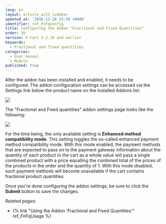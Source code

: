 ```yaml
---
lang: en
layout: article_with_sidebar
updated_at: '2016-12-28 15:38 +0400'
identifier: ref_FnFqConfig
title: Configuring the Addon "Fractional and Fixed Quantities"
order: 30
version: X-Cart 5.2.16 and earlier
keywords:
  - Fractional and fixed quantities
categories:
  - User manual
  - Module
published: true
---
```


After the addon has been installed and enabled, it needs to be configured. The addon configuration settings can be accessed via the Settings link below the product name on the Installed Addons list:

![]({{site.baseurl}}/attachments/9666738/9634072.png)

The "Fractional and Fixed quantities" addon settings page looks like the following:

![]({{site.baseurl}}/attachments/9666738/9634073.png)

For the time being, the only available setting is **Enhanced method compatibility mode**. This setting toggles the so-called enhanced payment method compatibility mode. With this mode enabled, the payment methods that are expected to pass on to the payment gateway information about the quantity of each product in the cart as a whole value will pass a single combined product with a price equalling the combined total of the prices of the products in the order and the quantity of 1\. With this mode disabled, such payment methods will become unavailable if the cart contains fractional product quantities.

Once you're done configuring the addon settings, be sure to click the **Submit** button to save the changes.

_Related pages:_

*   {% link "Using the Addon 'Fractional and Fixed Quantities'" ref_FnFqUsage %}
